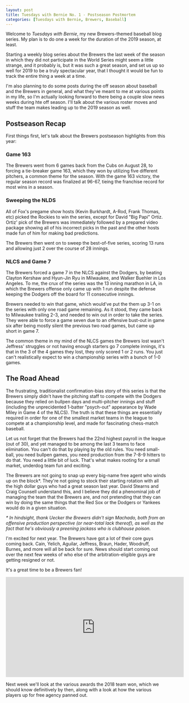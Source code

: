 ```yaml
---
layout: post
title: Tuesdays with Bernie No. 1 - Postseason Postmortem
categories: [Tuesdays with Bernie, Brewers, Baseball]
---
```


Welcome to _Tuesdays with Bernie_, my new Brewers-themed baseball
blog series. My plan is to do one a week for the duration of the 2019 season, at least.

Starting a weekly blog series about the Brewers the last week of the season
in which they did not participate in the World Series might seem a little strange,
and it probably is, but it was such a great season, and set us up so well for
2019 to be a truly spectacular year, that I thought it would be fun to track
the entire thing a week at a time. 

I'm also planning to do some posts during the off season about baseball and the Brewers in general,
and what they've meant to me at various points in my life, so I'm actually looking forward
to there being a couple slow news weeks during hte off season. I'll talk about the various
roster moves and stuff the team makes leading up to the 2019 season as well.

## Postseason Recap

First things first, let's talk about the Brewers postseason highlights from this year:

### Game 163

The Brewers went from 6 games back from the Cubs on August 28, to forcing a tie-breaker
game 163, which they won by utilizing five different pitchers, a common theme for the season. With the
game 163 victory, the regular season record was finalized at 96-67, tieing the franchise record for most wins in a season.

### Sweeping the NLDS

All of Fox's pregame show hosts (Kevin Burkhardt, A-Rod, Frank Thomas, etc) picked the Rockies
to win the series, except for David "Big Papi" Ortiz. Ortiz' pick of the Brewers was immediately
followed by a prepared video package showing all of his incorrect picks in the past and the other
hosts made fun of him for making bad predictions. 

The Brewers then went on to sweep the best-of-five series, scoring 13 runs and allowing just 2 over
the course of 28 innings.

### NLCS and Game 7

The Brewers forced a game 7 in the NLCS against the Dodgers, by beating Clayton Kershaw and Hyun-Jin Ryu
in Milwaukee, and Walker Buehler in Los Angeles. To me, the crux of the series was the 13 inning marathon
in LA, in which the Brewers offense only came up with 1 run despite the defense keeping the Dodgers off the
board for 11 consecutive innings. 

Brewers needed to win that game, which would've put the them up 3-1 on the series with only one road game remaining.
As it stood, they came back to Milwaukee trailing 2-3, and needed to win out in order to take the series. They were
able to force a game seven due to an offensive bust-out in game six after being mostly silent the previous two
road games, but came up short in game 7. 

The common theme in my mind of the NLCS games the Brewers lost wasn't Jeffress' struggles or not having enough starters go 7 complete innings, it's that in the 3 of the 4 games they lost, they only scored 1 or 2 runs. You just can't realistically expect to win a championship series with a bunch of 1-0 games.

## The Road Ahead

The frustrating, traditionalist confirmation-bias story of this series is that the Brewers simply didn't have
the pitching staff to compete with the Dodgers because they relied on bullpen days and multi-pitcher innings
and stuff (including the unprecidented 1-batter "psych-out" appearance by Wade Miley in Game 4 of the NLCS). The truth
is that these things are essentially required in order for one of the smallest market teams in the league to compete at
a championship level, and made for fascinating chess-match baseball.

Let us not forget that the Brewers had the 22nd highest payroll in the league (out of 30), and yet managed to be among
the last 3 teams to face elimination. You can't do that by playing by the old rules. You need small-ball, you need
bullpen games, you need production from the 7-8-9 hitters to do that. You need a little bit of luck. That's what makes
rooting for a small market, underdog team fun and exciting. 

The Brewers are not going to snap up every big-name free agent who winds up on the block*. They're not going to stock
their starting rotation with all the high dollar guys who had a great season last year. David Stearns and Craig Counsell
understand this, and I believe they did a phenominal job of managing the team that the Brewers are, and not pretending
that they can win by doing the same things that the Red Sox or the Dodgers or Yankees would do in a given situation.

_* In hindsight, thank Uecker the Brewers didn't sign Machado, both from an offensive production perspective (or near-total lack thereof), as well as the fact that he's
obviously a preening jackass who is clubhouse poison._

I'm excited for next year. The Brewers have got a lot of their core guys coming back. Cain, Yelich, Aguilar, Jeffress, Braun, Hader, 
Woodruff, Burnes, and more will all be back for sure. News should start coming out over the next few weeks of who else
of the arbitration-eligible guys are getting resigned or not. 

It's a great time to be a Brewers fan!

<div class="embed-responsive embed-responsive-16by9">
<iframe width="560" height="315" src="https://www.youtube.com/embed/Au_DTS4Ksjo" frameborder="0" allowfullscreen></iframe>
</div>

Next week we'll look at the various awards the 2018 team won, which we should know definitively by then, along with
a look at how the various players up for free agency panned out.